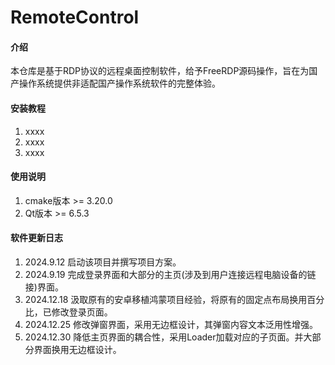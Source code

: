 # RemoteControl

#### 介绍

本仓库是基于RDP协议的远程桌面控制软件，给予FreeRDP源码操作，旨在为国产操作系统提供非适配国产操作系统软件的完整体验。

#### 安装教程

1. xxxx
2. xxxx
3. xxxx

#### 使用说明

1. cmake版本 >= 3.20.0
2. Qt版本 >= 6.5.3

#### 软件更新日志

1. 2024.9.12 启动该项目并撰写项目方案。
2. 2024.9.19 完成登录界面和大部分的主页(涉及到用户连接远程电脑设备的链接)界面。
3. 2024.12.18 汲取原有的安卓移植鸿蒙项目经验，将原有的固定点布局换用百分比，已修改登录页面。
4. 2024.12.25 修改弹窗界面，采用无边框设计，其弹窗内容文本泛用性增强。
5. 2024.12.30 降低主页界面的耦合性，采用Loader加载对应的子页面。并大部分界面换用无边框设计。